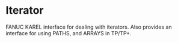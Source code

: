 # Iterator

FANUC KAREL interface for dealing with iterators. Also provides an interface for using PATHS, and ARRAYS in TP/TP+.